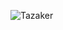 ![Tazaker](https://github.com/markmorcos/Tazaker/assets/7705547/e1735b52-8dd2-470a-8876-c3aabbcb1236)
